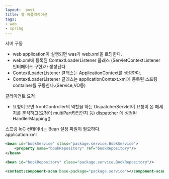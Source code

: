 ```yaml
---
layout:  post
title: 웹 어플리케이션
tags:
- web
- spring
---
```


서버 구동
- web application이 실행되면 was가 web.xml을 로딩한다.
- web.xml에 등록된 ContextLoaderListener 클래스
(ServletContextListener 인터페이스 구현)가 생성된다.
- ContextLoaderListener 클래스는 ApplicationContext를 생성한다.
- ContextLoaderListener 클래스는 applicationContext.xml에
등록된 스프링 container를 구동한다.(Service,VO등)

클라이언트 요청
- 요청이 오면 frontController의 역할을 하는 DispatcherServlet이
요청이 온 메세지를 분석하고(요청이 multiPart타입인지 등)
dispatcher 에 설정된 HandlerMapping()

스프링 IoC 컨테이너는 Bean 설정 파일이 필요하다.  
application.xml  
```xml
<bean id="bookService" class="package.service.BookService">
    <property name="bookRepository" ref="bookRepository"/>
</bean>

<bean id="bookRepository" class="package.service.BookRepository"/>
```


```xml
<context:component-scan base-package="package.service"></component-scan>
```
